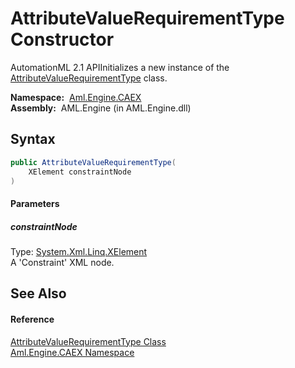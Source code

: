 AttributeValueRequirementType Constructor
=========================================
AutomationML 2.1 APIInitializes a new instance of the [AttributeValueRequirementType][1] class.

  **Namespace:**  [Aml.Engine.CAEX][2]  
  **Assembly:**  AML.Engine (in AML.Engine.dll)

Syntax
------

```csharp
public AttributeValueRequirementType(
	XElement constraintNode
)
```

#### Parameters

##### *constraintNode*
Type: [System.Xml.Linq.XElement][3]  
A 'Constraint' XML node.


See Also
--------

#### Reference
[AttributeValueRequirementType Class][1]  
[Aml.Engine.CAEX Namespace][2]  

[1]: README.md
[2]: ../README.md
[3]: https://docs.microsoft.com/dotnet/api/system.xml.linq.xelement
[4]: https://www.automationml.org
[5]: ../../icons/logoShade.png
